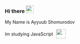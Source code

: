 ### Hi there <img src="https://media.giphy.com/media/hvRJCLFzcasrR4ia7z/giphy.gif" width="24px">

My Name is Ayyuub Shomurodov
<div style="display: flex; align-items:center; gap:10px">Im studying JavaScript <img src="https://avatars.mds.yandex.net/i?id=be0b39eb8548453534f20072adeb3baf_l-5169470-images-thumbs&n=13" width="30px"></div>
